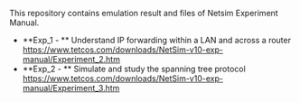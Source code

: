 This repository contains emulation result and files of Netsim Experiment Manual.
* **Exp_1 - ** Understand IP forwarding within a LAN and across a router https://www.tetcos.com/downloads/NetSim-v10-exp-manual/Experiment_2.htm
* **Exp_2  - ** Simulate and study the spanning tree protocol https://www.tetcos.com/downloads/NetSim-v10-exp-manual/Experiment_3.htm
